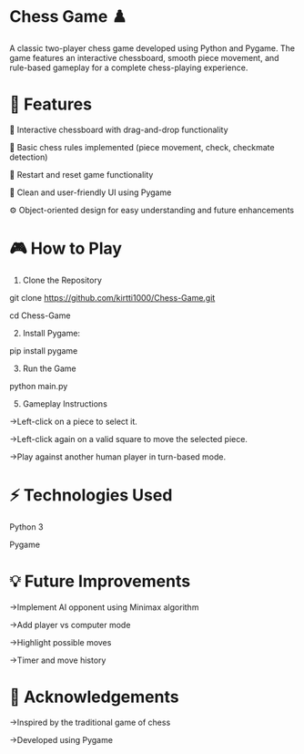 # Chess Game ♟️
A classic two-player chess game developed using Python and Pygame. The game features an interactive chessboard, smooth piece movement, and rule-based gameplay for a complete chess-playing experience.

# 🚀 Features
🧩 Interactive chessboard with drag-and-drop functionality

📜 Basic chess rules implemented (piece movement, check, checkmate detection)

🔄 Restart and reset game functionality

🎨 Clean and user-friendly UI using Pygame

⚙️ Object-oriented design for easy understanding and future enhancements

# 🎮 How to Play
1. Clone the Repository

git clone https://github.com/kirtti1000/Chess-Game.git

cd Chess-Game

2. Install Pygame:

pip install pygame

3. Run the Game

python main.py

5. Gameplay Instructions

->Left-click on a piece to select it.

->Left-click again on a valid square to move the selected piece.

->Play against another human player in turn-based mode.


# ⚡ Technologies Used

Python 3

Pygame

# 💡 Future Improvements
->Implement AI opponent using Minimax algorithm

->Add player vs computer mode

->Highlight possible moves

->Timer and move history

# 🙌 Acknowledgements
->Inspired by the traditional game of chess

->Developed using Pygame
